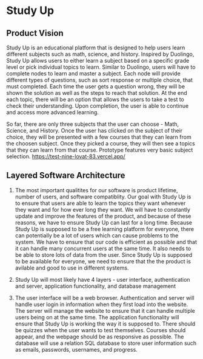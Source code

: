 # Study Up

## Product Vision
Study Up is an educational platform that is designed to help users learn different subjects such as math, science, and history. Inspired by Duolingo, Study Up allows users to either learn a subject based on a specific grade level or pick individual topics to learn.
Similar to Duolingo, users will have to complete nodes to learn and master a subject. Each node will provide different types of questions, such as sort response or multiple choice, that must completed. Each time the user gets a question wrong, they will be shown the solution as well as the steps to reach that solution. At the end each topic, there will be an option that allows the users to take a test to check their understanding. Upon completion, the user is able to continue and access more advanced learning.

So far, there are only three subjects that the user can choose - Math, Science, and History. Once the user has clicked on the subject of their choice, they will be presented with a few courses that they can learn from the choosen subject. Once they picked a course, they will then see a topics that they can learn from that course.
Prototype features very basic subject selection.
https://test-nine-lovat-83.vercel.app/


## Layered Software Architecture
1. The most important qualitites for our software is product lifetime, number of users, and software compatiblity. Our goal with Study Up is to ensure that users are able to learn the topics they want whenever they want and for how ever long they want. We will have to constantly update and improve the features of the product, and because of these reasons, we have to ensure Study Up can last for a long time. Because Study Up is supposed to be a free learning platform for everyone, there can potentially be a lot of users which can cause problems to the system. We have to ensure that our code is efficient as possible and that it can handle many concurrent users at the same time. It also needs to be able to store lots of data from the user. Since Study Up is supposed to be available for everyone, we need to ensure that the the product is avilable and good to use in different systems. 

2. Study Up will most likely have 4 layers - user interface, authentication and server, application functionality, and database management

3. The user interface will be a web browser. Authentication and server will handle user login in information when they first load into the website. The server will manage the website to ensure that it can handle multiple users being on at the same time. The application functionality will ensure that Study Up is working the way it is supposed to. There should be quizzes when the user wants to test themselves. Courses should appear, and the webpage should be as responsive as possible. The database will use a relation SQL database to store user information such as emails, passwords, usernames, and progress.
